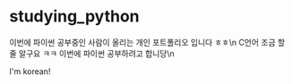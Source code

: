 # studying_python

이번에 파이썬 공부중인 사람이 올리는 개인 포트폴리오 입니다 ㅎㅎ\n
C언어 조금 할 줄 알구요 ㅋㅋ 이번에 파이썬 공부하려고 합니당\n

I'm korean!
